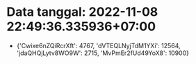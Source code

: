 # Data tanggal: 2022-11-08 22:49:36.335936+07:00

* {'Cwixe6nZQiRcrXft': 4767, 'dVTEQLNyjTdM1YXi': 12564, 'jdaQHQjLytv8WO9W': 2715, 'MvPmEr2fUd49YoX8': 10900}
